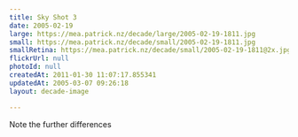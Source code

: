 ```yaml
---
title: Sky Shot 3
date: 2005-02-19
large: https://mea.patrick.nz/decade/large/2005-02-19-1811.jpg
small: https://mea.patrick.nz/decade/small/2005-02-19-1811.jpg
smallRetina: https://mea.patrick.nz/decade/small/2005-02-19-1811@2x.jpg
flickrUrl: null
photoId: null
createdAt: 2011-01-30 11:07:17.855341
updatedAt: 2005-03-07 09:26:18
layout: decade-image

---
```

Note the further differences

